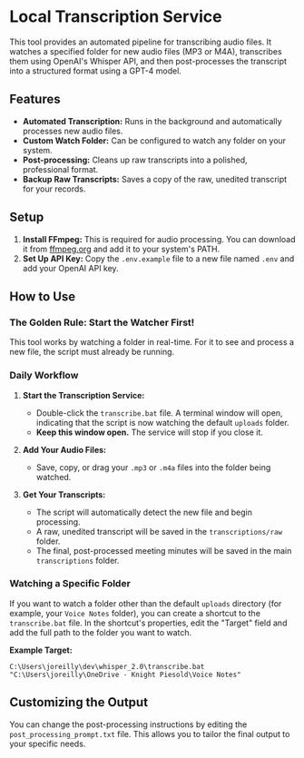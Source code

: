 # Local Transcription Service

This tool provides an automated pipeline for transcribing audio files. It watches a specified folder for new audio files (MP3 or M4A), transcribes them using OpenAI's Whisper API, and then post-processes the transcript into a structured format using a GPT-4 model.

## Features

*   **Automated Transcription:** Runs in the background and automatically processes new audio files.
*   **Custom Watch Folder:** Can be configured to watch any folder on your system.
*   **Post-processing:** Cleans up raw transcripts into a polished, professional format.
*   **Backup Raw Transcripts:** Saves a copy of the raw, unedited transcript for your records.

## Setup

1.  **Install FFmpeg:** This is required for audio processing. You can download it from [ffmpeg.org](https://ffmpeg.org/download.html) and add it to your system's PATH.
2.  **Set Up API Key:** Copy the `.env.example` file to a new file named `.env` and add your OpenAI API key.

## How to Use

### The Golden Rule: Start the Watcher First!

This tool works by watching a folder in real-time. For it to see and process a new file, the script must already be running.

### Daily Workflow

1.  **Start the Transcription Service:**
    *   Double-click the `transcribe.bat` file. A terminal window will open, indicating that the script is now watching the default `uploads` folder.
    *   **Keep this window open.** The service will stop if you close it.

2.  **Add Your Audio Files:**
    *   Save, copy, or drag your `.mp3` or `.m4a` files into the folder being watched.

3.  **Get Your Transcripts:**
    *   The script will automatically detect the new file and begin processing.
    *   A raw, unedited transcript will be saved in the `transcriptions/raw` folder.
    *   The final, post-processed meeting minutes will be saved in the main `transcriptions` folder.

### Watching a Specific Folder

If you want to watch a folder other than the default `uploads` directory (for example, your `Voice Notes` folder), you can create a shortcut to the `transcribe.bat` file. In the shortcut's properties, edit the "Target" field and add the full path to the folder you want to watch.

**Example Target:**

```
C:\Users\joreilly\dev\whisper_2.0\transcribe.bat "C:\Users\joreilly\OneDrive - Knight Piesold\Voice Notes"
```

## Customizing the Output

You can change the post-processing instructions by editing the `post_processing_prompt.txt` file. This allows you to tailor the final output to your specific needs.
